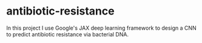 # antibiotic-resistance

In this project I use Google's JAX deep learning framework to design a CNN to predict antibiotic resistance via bacterial DNA. 

